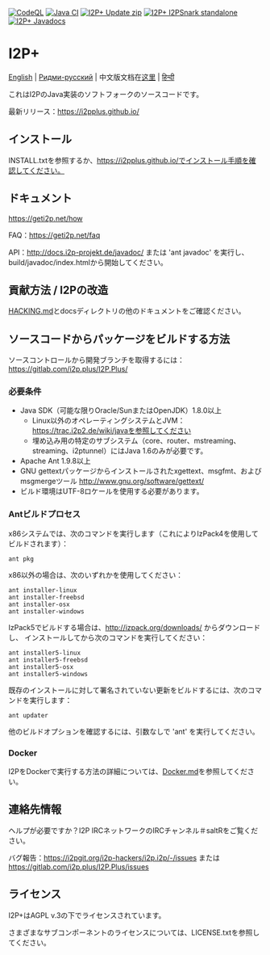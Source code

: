 [![CodeQL](https://github.com/vituperative/i2pplus/actions/workflows/codeql-analysis.yml/badge.svg)](https://github.com/vituperative/i2pplus/actions/workflows/codeql-analysis.yml)
[![Java CI](https://github.com/vituperative/i2pplus/actions/workflows/ant.yml/badge.svg)](https://github.com/vituperative/i2pplus/actions/workflows/ant.yml)
[![I2P+ Update zip](https://i2pplus.github.io/download.svg)](https://gitlab.com/i2pplus/I2P.Plus/-/jobs/artifacts/master/raw/i2pupdate.zip?job=Java8)
[![I2P+ I2PSnark standalone](https://i2pplus.github.io/i2psnarkdownload.svg)](https://gitlab.com/i2pplus/I2P.Plus/-/jobs/artifacts/master/raw/i2psnark-standalone.zip?job=Java8)
[![I2P+ Javadocs](https://i2pplus.github.io/javadocsdownload.svg)](https://gitlab.com/i2pplus/I2P.Plus/-/jobs/artifacts/master/raw/javadoc.zip?job=Java8)

# I2P+

[English](README.md) | [Ридми-русский](README-ru.md) | 中文版文档在[这里](README-zh.md) | [हिन्दी](README-hi.md)

これはI2PのJava実装のソフトフォークのソースコードです。

最新リリース：https://i2pplus.github.io/

## インストール

INSTALL.txtを参照するか、https://i2pplus.github.io/でインストール手順を確認してください。

## ドキュメント

https://geti2p.net/how

FAQ：https://geti2p.net/faq

API：http://docs.i2p-projekt.de/javadoc/
または 'ant javadoc' を実行し、build/javadoc/index.htmlから開始してください。

## 貢献方法 / I2Pの改造

[HACKING.md](docs/HACKING.md)とdocsディレクトリの他のドキュメントをご確認ください。

## ソースコードからパッケージをビルドする方法

ソースコントロールから開発ブランチを取得するには：https://gitlab.com/i2p.plus/I2P.Plus/

### 必要条件

- Java SDK（可能な限りOracle/SunまたはOpenJDK）1.8.0以上
  - Linux以外のオペレーティングシステムとJVM：https://trac.i2p2.de/wiki/javaを参照してください
  - 埋め込み用の特定のサブシステム（core、router、mstreaming、streaming、i2ptunnel）にはJava 1.6のみが必要です。
- Apache Ant 1.9.8以上
- GNU gettextパッケージからインストールされたxgettext、msgfmt、およびmsgmergeツール
  http://www.gnu.org/software/gettext/
- ビルド環境はUTF-8ロケールを使用する必要があります。

### Antビルドプロセス

x86システムでは、次のコマンドを実行します（これによりIzPack4を使用してビルドされます）：

    ant pkg

x86以外の場合は、次のいずれかを使用してください：

    ant installer-linux
    ant installer-freebsd
    ant installer-osx
    ant installer-windows

IzPack5でビルドする場合は、http://izpack.org/downloads/ からダウンロードし、
インストールしてから次のコマンドを実行してください：

    ant installer5-linux
    ant installer5-freebsd
    ant installer5-osx
    ant installer5-windows

既存のインストールに対して署名されていない更新をビルドするには、次のコマンドを実行します：

    ant updater

他のビルドオプションを確認するには、引数なしで 'ant' を実行してください。

### Docker
I2PをDockerで実行する方法の詳細については、[Docker.md](Docker.md)を参照してください。
## 連絡先情報

ヘルプが必要ですか？I2P IRCネットワークのIRCチャンネル＃saltRをご覧ください。

バグ報告：https://i2pgit.org/i2p-hackers/i2p.i2p/-/issues または https://gitlab.com/i2p.plus/I2P.Plus/issues

## ライセンス

I2P+はAGPL v.3の下でライセンスされています。

さまざまなサブコンポーネントのライセンスについては、LICENSE.txtを参照してください。